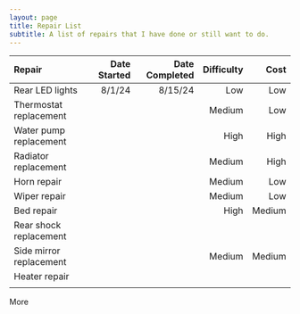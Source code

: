 ```yaml
---
layout: page
title: Repair List
subtitle: A list of repairs that I have done or still want to do.
---
```


| Repair | Date Started |Date Completed |Difficulty | Cost |
|:--------| -------------:|-------------:|---------:|---------:|
| Rear LED lights | 8/1/24 | 8/15/24 | Low | Low |
| Thermostat replacement | | | Medium | Low |
| Water pump replacement | | | High | High |
| Radiator replacement | | | Medium | High |
| Horn repair  ||| Medium | Low |
| Wiper repair ||| Medium | Low |
| Bed repair ||| High | Medium |
| Rear shock replacement |||||
| Side mirror replacement ||| Medium | Medium |
| Heater repair |||||
||||||

More
<!--stackedit_data:
eyJoaXN0b3J5IjpbMTU4MjE4MjAwNSwzOTIyNTk3MTksNjgzMT
E3MjkyLC0xNjcxNjU0MTAzLC05OTM4MjAxNzAsMjA0MDg1Mzg3
MV19
-->